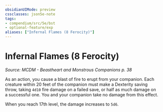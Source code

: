 ```yaml
---
obsidianUIMode: preview
cssclasses: json5e-note
tags:
- compendium/src/5e/bst
- optional-feature/exp
aliases: ["Infernal Flames (8 Ferocity)"]
---
```

# Infernal Flames (8 Ferocity)
*Source: MCDM - Beastheart and Monstrous Companions p. 38* 

As an action, you cause a blast of fire to erupt from your companion. Each creature within 20 feet of the companion must make a Dexterity saving throw, taking `4d10` fire damage on a failed save, or half as much damage on a successful one. You and your companion take no damage from this effect.

When you reach 17th level, the damage increases to `5d6`.